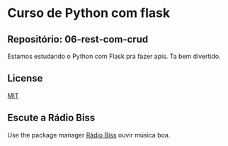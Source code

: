 # Curso de Python com flask 

## Repositório: 06-rest-com-crud

Estamos estudando o Python com Flask pra fazer apis. Ta bem divertido. 

## License
[MIT](https://choosealicense.com/licenses/mit/)


## Escute a Rádio Biss
Use the package manager [Rádio Biss](https://www.radiobiss.com.br) ouvir música boa.

